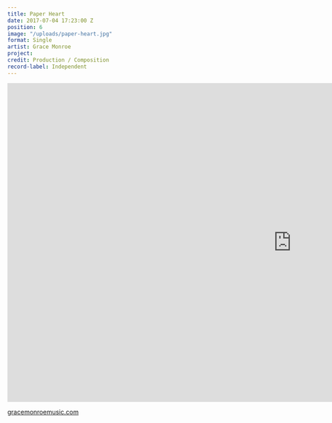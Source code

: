 ```yaml
---
title: Paper Heart
date: 2017-07-04 17:23:00 Z
position: 6
image: "/uploads/paper-heart.jpg"
format: Single
artist: Grace Monroe
project: 
credit: Production / Composition
record-label: Independent
---
```


<div class="responsive-embed  widescreen">
  <iframe width="1280" height="720" src="https://www.youtube.com/embed/Roe4CJ_WWkg?rel=0&amp;showinfo=0" frameborder="0" allowfullscreen></iframe>
</div>

[gracemonroemusic.com](https://www.gracemonroemusic.com)

